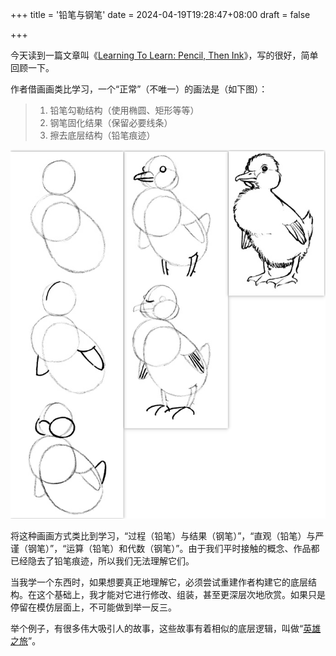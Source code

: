 +++
title = '铅笔与钢笔'
date = 2024-04-19T19:28:47+08:00
draft = false

+++

今天读到一篇文章叫《[Learning To Learn: Pencil, Then Ink](https://betterexplained.com/articles/learning-to-learn-pencil-then-ink/)》，写的很好，简单回顾一下。

作者借画画类比学习，一个“正常”（不唯一）的画法是（如下图）：

> 1. 铅笔勾勒结构（使用椭圆、矩形等等）
> 2. 钢笔固化结果（保留必要线条）
> 3. 擦去底层结构（铅笔痕迹）

![image-20240419193540131](https://raw.githubusercontent.com/HushWay/Typora-img/main/img/image-20240419193540131.png)

将这种画画方式类比到学习，“过程（铅笔）与结果（钢笔）”，“直观（铅笔）与严谨（钢笔）”，“运算（铅笔）和代数（钢笔）”。由于我们平时接触的概念、作品都已经隐去了铅笔痕迹，所以我们无法理解它们。

当我学一个东西时，如果想要真正地理解它，必须尝试重建作者构建它的底层结构。在这个基础上，我才能对它进行修改、组装，甚至更深层次地欣赏。如果只是停留在模仿层面上，不可能做到举一反三。

举个例子，有很多伟大吸引人的故事，这些故事有着相似的底层逻辑，叫做“[英雄之旅](https://mswana.com/heros-journey/)”。
